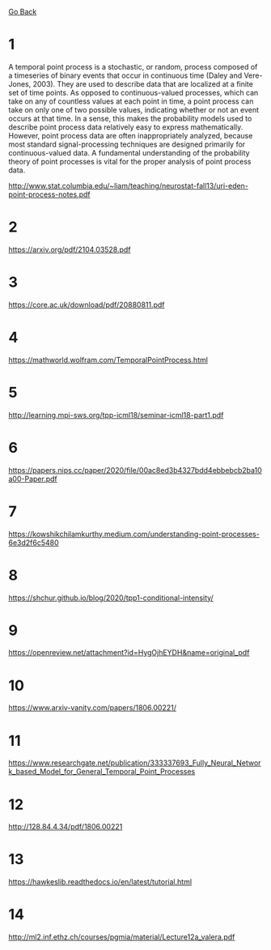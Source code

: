[Go Back](https://github.com/arm-on/plan/blob/main/ongoing/statistical-machine-learning.md)

# 1

A temporal point process is a stochastic, or random, process composed of a timeseries of binary events that occur in continuous time (Daley and Vere-Jones, 2003).
They are used to describe data that are localized at a finite set of time points. As
opposed to continuous-valued processes, which can take on any of countless values at
each point in time, a point process can take on only one of two possible values,
indicating whether or not an event occurs at that time. In a sense, this makes the
probability models used to describe point process data relatively easy to express
mathematically. However, point process data are often inappropriately analyzed,
because most standard signal-processing techniques are designed primarily for
continuous-valued data. A fundamental understanding of the probability theory of point
processes is vital for the proper analysis of point process data. 

http://www.stat.columbia.edu/~liam/teaching/neurostat-fall13/uri-eden-point-process-notes.pdf

# 2

https://arxiv.org/pdf/2104.03528.pdf

# 3
https://core.ac.uk/download/pdf/20880811.pdf

# 4
https://mathworld.wolfram.com/TemporalPointProcess.html

# 5 
http://learning.mpi-sws.org/tpp-icml18/seminar-icml18-part1.pdf

# 6
https://papers.nips.cc/paper/2020/file/00ac8ed3b4327bdd4ebbebcb2ba10a00-Paper.pdf

# 7
https://kowshikchilamkurthy.medium.com/understanding-point-processes-6e3d2f6c5480

# 8 
https://shchur.github.io/blog/2020/tpp1-conditional-intensity/

# 9
https://openreview.net/attachment?id=HygOjhEYDH&name=original_pdf

# 10
https://www.arxiv-vanity.com/papers/1806.00221/

# 11
https://www.researchgate.net/publication/333337693_Fully_Neural_Network_based_Model_for_General_Temporal_Point_Processes

# 12
http://128.84.4.34/pdf/1806.00221

# 13 
https://hawkeslib.readthedocs.io/en/latest/tutorial.html

# 14
http://ml2.inf.ethz.ch/courses/pgmia/material/Lecture12a_valera.pdf

